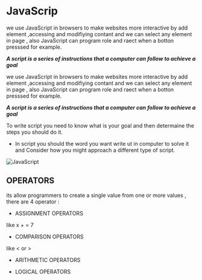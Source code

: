 # JavaScrip


we use JavaScript in browsers to make websites more interactive by add element ,accessing and modifiying contant
and we can select any element in page , also JavaScript can program role and raect when a botton presssed for example.

***A  script is a series of instructions that a computer can follow to achieve a goal***


we use JavaScript in browsers to make websites more interactive by add element ,accessing and modifiying contant
and we can select any element in page , also JavaScript can program role and raect when a botton presssed for example.

***A  script is a series of instructions that a computer can follow to achieve a goal***


To write script you need to know what is your goal and then determaine the steps you should do it.


* In script you should the word you want write ut in computer to solve it and Consider how you might approach a different type of script.





![JavaScript](https://cdn-images-1.medium.com/max/1200/1*bcZz-qb_DNpvrNNwQBhQmQ.jpeg)



## OPERATORS

its allow programmers to create a single value from one or more values , there are 4 operator :


+ ASSIGNMENT OPERATORS 

like x + = 7


+ COMPARISON OPERATORS 

like < or >



+ ARITHMETIC OPERATORS


+ LOGICAL OPERATORS 
